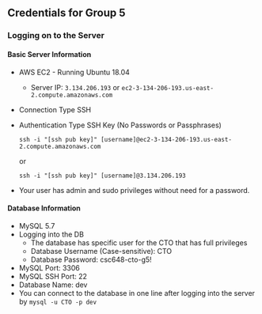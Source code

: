 ## Credentials for Group 5

### Logging on to the Server

#### Basic Server Information

- AWS EC2 - Running Ubuntu 18.04

  - Server IP: `3.134.206.193` or `ec2-3-134-206-193.us-east-2.compute.amazonaws.com`

- Connection Type SSH

- Authentication Type SSH Key (No Passwords or Passphrases)

  `ssh -i "[ssh pub key]" [username]@ec2-3-134-206-193.us-east-2.compute.amazonaws.com`

  or

  `ssh -i "[ssh pub key]" [username]@3.134.206.193`

- Your user has admin and sudo privileges without need for a password.

#### Database Information

- MySQL 5.7
- Logging into the DB
  - The database has specific user for the CTO that has full privileges
  - Database Username (Case-sensitive): CTO
  - Database Password: csc648-cto-g5!
- MySQL Port: 3306
- MySQL SSH Port: 22 
- Database Name: dev
- You can connect to the database in one line after logging into the server by `mysql -u CTO -p dev`
